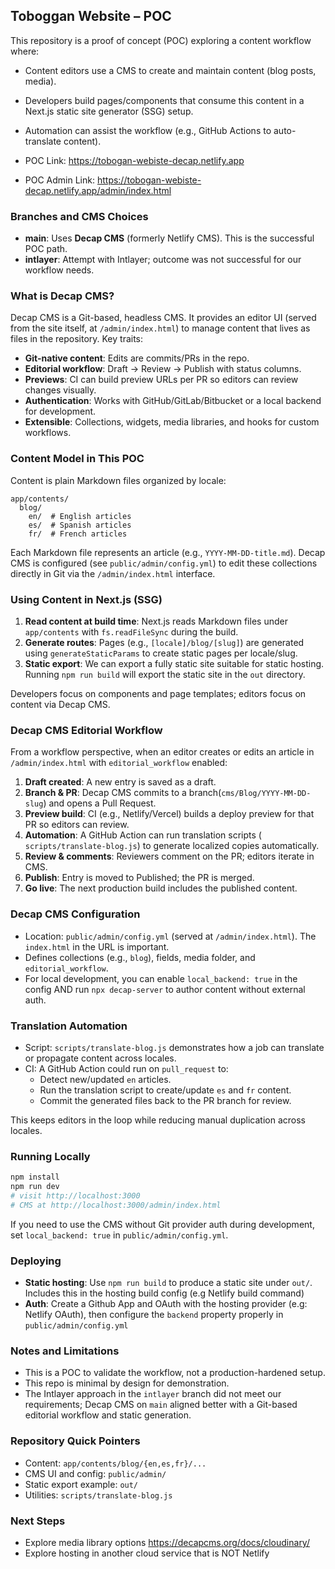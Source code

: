 ## Toboggan Website – POC

This repository is a proof of concept (POC) exploring a content workflow where:

- Content editors use a CMS to create and maintain content (blog posts, media).
- Developers build pages/components that consume this content in a Next.js static site generator (SSG) setup.
- Automation can assist the workflow (e.g., GitHub Actions to auto-translate content).

- POC Link: https://tobogan-webiste-decap.netlify.app
- POC Admin Link: https://tobogan-webiste-decap.netlify.app/admin/index.html

### Branches and CMS Choices

- **main**: Uses **Decap CMS** (formerly Netlify CMS). This is the successful POC path.
- **intlayer**: Attempt with Intlayer; outcome was not successful for our workflow needs.

### What is Decap CMS?

Decap CMS is a Git-based, headless CMS. It provides an editor UI (served from the site itself, at `/admin/index.html`) to manage content that lives as files in the repository. Key traits:

- **Git-native content**: Edits are commits/PRs in the repo.
- **Editorial workflow**: Draft → Review → Publish with status columns.
- **Previews**: CI can build preview URLs per PR so editors can review changes visually.
- **Authentication**: Works with GitHub/GitLab/Bitbucket or a local backend for development.
- **Extensible**: Collections, widgets, media libraries, and hooks for custom workflows.

### Content Model in This POC

Content is plain Markdown files organized by locale:

```
app/contents/
  blog/
    en/  # English articles
    es/  # Spanish articles
    fr/  # French articles
```

Each Markdown file represents an article (e.g., `YYYY-MM-DD-title.md`). Decap CMS is configured (see `public/admin/config.yml`) to edit these collections directly in Git via the `/admin/index.html` interface.

### Using Content in Next.js (SSG)

1. **Read content at build time**: Next.js reads Markdown files under `app/contents` with `fs.readFileSync` during the build.
2. **Generate routes**: Pages (e.g., `[locale]/blog/[slug]`) are generated using `generateStaticParams` to create static pages per locale/slug.
3. **Static export**: We can export a fully static site suitable for static hosting. Running `npm run build` will export the static site in the `out` directory.

Developers focus on components and page templates; editors focus on content via Decap CMS.

### Decap CMS Editorial Workflow

From a workflow perspective, when an editor creates or edits an article in `/admin/index.html` with `editorial_workflow` enabled:

1. **Draft created**: A new entry is saved as a draft.
2. **Branch & PR**: Decap CMS commits to a branch(`cms/Blog/YYYY-MM-DD-slug`) and opens a Pull Request.
3. **Preview build**: CI (e.g., Netlify/Vercel) builds a deploy preview for that PR so editors can review.
4. **Automation**: A GitHub Action can run translation scripts ( `scripts/translate-blog.js`) to generate localized copies automatically.
5. **Review & comments**: Reviewers comment on the PR; editors iterate in CMS.
6. **Publish**: Entry is moved to Published; the PR is merged.
7. **Go live**: The next production build includes the published content.

### Decap CMS Configuration

- Location: `public/admin/config.yml` (served at `/admin/index.html`). The `index.html` in the URL is important.
- Defines collections (e.g., `blog`), fields, media folder, and `editorial_workflow`.
- For local development, you can enable `local_backend: true` in the config AND run `npx decap-server` to author content without external auth. 

### Translation Automation

- Script: `scripts/translate-blog.js` demonstrates how a job can translate or propagate content across locales.
- CI: A GitHub Action could run on `pull_request` to:
  - Detect new/updated `en` articles.
  - Run the translation script to create/update `es` and `fr` content.
  - Commit the generated files back to the PR branch for review.

This keeps editors in the loop while reducing manual duplication across locales.

### Running Locally

```bash
npm install
npm run dev
# visit http://localhost:3000
# CMS at http://localhost:3000/admin/index.html
```

If you need to use the CMS without Git provider auth during development, set `local_backend: true` in `public/admin/config.yml`.

### Deploying

- **Static hosting**: Use `npm run build` to produce a static site under `out/`. Includes this in the hosting build config (e.g Netlify build command)
- **Auth**: Create a Github App and OAuth with the hosting provider (e.g: Netlify OAuth), then configure the `backend` property properly in `public/admin/config.yml`

### Notes and Limitations

- This is a POC to validate the workflow, not a production-hardened setup.
- This repo is minimal by design for demonstration.
- The Intlayer approach in the `intlayer` branch did not meet our requirements; Decap CMS on `main` aligned better with a Git-based editorial workflow and static generation.

### Repository Quick Pointers

- Content: `app/contents/blog/{en,es,fr}/...`
- CMS UI and config: `public/admin/`
- Static export example: `out/`
- Utilities: `scripts/translate-blog.js`

### Next Steps

- Explore media library options https://decapcms.org/docs/cloudinary/
- Explore hosting in another cloud service that is NOT Netlify